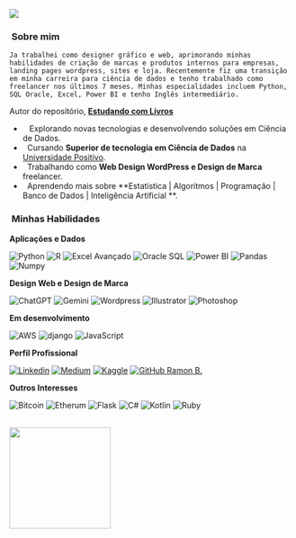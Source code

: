 ![](https://komarev.com/ghpvc/?username=SkippeRBM&color=006bed)

<h3> &nbsp;Sobre mim </h3>

  `Ja trabalhei como designer gráfico e web, aprimorando minhas habilidades de criação de marcas e produtos internos para empresas, landing pages wordpress, sites e loja. Recentemente fiz uma transição em minha carreira para ciência de dados e tenho trabalhado como freelancer nos últimos 7 meses. Minhas especialidades incluem Python, SQL Oracle, Excel, Power BI e tenho Inglês intermediário.`
  
  Autor do repositório, <a href="https://github.com/SkippeRBM](https://github.com/SkippeRBM/Estudando-com-Livros)">**Estudando com Livros**</a>
- ‍ &nbsp; Explorando novas tecnologias e desenvolvendo soluções em Ciência de Dados.
-  &nbsp; Cursando **Superior de tecnologia em Ciência de Dados** na <a href="https://www.linkedin.com/in/ramonbarbozam/">Universidade Positivo</a>.
-  &nbsp; Trabalhando como **Web Design WordPress e Design de Marca** freelancer.
-  &nbsp; Aprendendo mais sobre **Estatística | Algoritmos | Programação | Banco de Dados | Inteligência Artificial **.

<h3>  &nbsp;Minhas Habilidades </h3>

**Aplicações e Dados**

![Python](https://img.shields.io/badge/Python-14354C?style=for-the-badge&logo=python&logoColor=white)
![R](https://img.shields.io/badge/R-276DC3?style=for-the-badge&logo=r&logoColor=white)
![Excel Avançado](https://img.shields.io/badge/Microsoft_Excel-217346?style=for-the-badge&logo=microsoft-excel&logoColor=white)
![Oracle SQL](https://img.shields.io/badge/Oracle-F80000?style=for-the-badge&logo=Oracle&logoColor=white )
![Power BI](https://img.shields.io/badge/PowerBI-F2C811?style=for-the-badge&logo=Power%20BI&logoColor=white)
![Pandas](https://img.shields.io/badge/Pandas-2C2D72?style=for-the-badge&logo=pandas&logoColor=white)
![Numpy](https://img.shields.io/badge/Numpy-777BB4?style=for-the-badge&logo=numpy&logoColor=white)


**Design Web e Design de Marca**

![ChatGPT](https://img.shields.io/badge/ChatGPT-74aa9c?style=for-the-badge&logo=openai&logoColor=white )
![Gemini](https://img.shields.io/badge/Gemini-8E75B2?style=for-the-badge&logo=googlebard&logoColor=fff )
![Wordpress](	https://img.shields.io/badge/Wordpress-21759B?style=for-the-badge&logo=wordpress&logoColor=white)
![Illustrator](https://img.shields.io/badge/Adobe%20Illustrator-FF9A00?style=for-the-badge&logo=adobe%20illustrator&logoColor=white)
![Photoshop](https://img.shields.io/badge/Adobe%20Photoshop-31A8FF?style=for-the-badge&logo=Adobe%20Photoshop&logoColor=black)

**Em desenvolvimento**

![AWS](https://img.shields.io/badge/Amazon_AWS-FF9900?style=for-the-badge&logo=amazonaws&logoColor=white)
![django](https://img.shields.io/badge/Django-092E20?style=for-the-badge&logo=django&logoColor=green)
![JavaScript](https://img.shields.io/badge/JavaScript-323330?style=for-the-badge&logo=javascript&logoColor=F7DF1E)

**Perfil Profissional**

[![Linkedin](https://img.shields.io/badge/LinkedIn-0077B5?style=for-the-badge&logo=linkedin&logoColor=white)](https://www.linkedin.com/in/ramonbarbozam/)
[![Medium](https://img.shields.io/badge/Medium-12100E?style=for-the-badge&logo=medium&logoColor=white)](https://medium.com/@ramom.skipper)
[![Kaggle]( https://img.shields.io/badge/Kaggle-20BEFF?style=for-the-badge&logo=Kaggle&logoColor=white)](https://www.kaggle.com/ramonethos)
[![GitHub Ramon B.](https://img.shields.io/github/followers/richardcpereira?label=follow&style=social)](https://github.com/SkippeRBM)

**Outros Interesses**

![Bitcoin](https://img.shields.io/badge/Bitcoin-000000?style=for-the-badge&logo=bitcoin&logoColor=white)
![Etherum](https://img.shields.io/badge/Ethereum-3C3C3D?style=for-the-badge&logo=Ethereum&logoColor=white)
![Flask](https://img.shields.io/badge/Flask-000000?style=for-the-badge&logo=flask&logoColor=white)
![C#](https://img.shields.io/badge/C%23-239120?style=for-the-badge&logo=csharp&logoColor=white)
![Kotlin](https://img.shields.io/badge/Kotlin-B125EA?style=for-the-badge&logo=kotlin&logoColor=white)
![Ruby](https://img.shields.io/badge/Ruby-CC342D?style=for-the-badge&logo=ruby&logoColor=white)

<br/>

<a href="https://github.com/SkippeRBM">
  <img height="180em" src="https://github-readme-stats.vercel.app/api?username=SkippeRBM&theme=dracula&show_icons=true" />
</a>

<br/>
